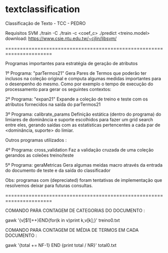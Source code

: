 # textclassification
Classificação de Texto - TCC - PEDRO

Requisitos 
SVM 
./train -C <treino>
./train -c <coef_c> <treino>
./predict <teste> <treino.model> <saida>
download:
https://www.csie.ntu.edu.tw/~cjlin/libsvm/

======================================================================
 
Programas importantes para estratégia de geração de atributos

1º Programa: "parTermos21"
Gera Pares de Termos que poderão ter inclusos na coleção original e computa algumas medidas importantes para o desenpenho do mesmo.
Como por exemplo o tempo de execução do processamento para gerar os seguintes contextos:
 
2º Programa: "expan21"
Expande a coleção de treino e teste com os atributos fornecidos na saída do parTermos21
 
3º Programa:  calibrate_params 
Definição estática (dentro do programa) do limiares de dominância e suporte escolhidos para fazer um grid search entre eles, gerando saídas com as estatísticas 
pertencentes a cada par de <dominância, suporte> do limiar.

Outros programas utilizados :

4º Programa: cross_validation
Faz a validação cruzada de uma coleção gerandos as coleões treino/teste
 
5º Programa: geraMetricas
Gera algumas meidas macro através da entrada do documento de teste e da saída do classificador

Obs: programas com (depreciated) foram tentativas de implementação que resolvemos deixar para futuras consultas.
 
======================================================================

COMANDO PARA CONTAGEM DE CATEGORIAS DO DOCUMENTO :

gawk '{v[$1]++}END{for(k in v)print k,v[k];}' treino0.txt


COMANDO PARA CONTAGEM DE MÉDIA DE TERMOS EM CADA DOCUMENTO :

gawk '{total += NF-1} END {print total / NR}' total0.txt

 









